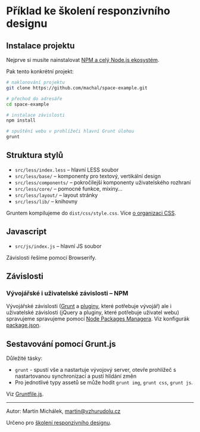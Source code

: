 # Příklad ke školení responzivního designu

## Instalace projektu

Nejprve si musíte nainstalovat [NPM a celý Node.js ekosystém](http://www.vzhurudolu.cz/prirucka/node-instalace).

Pak tento konkrétní projekt:

```bash
# naklonování projektu
git clone https://github.com/machal/space-example.git

# přechod do adresáře
cd space-example

# instalace závislosti
npm install

# spuštění webu v prohlížeči hlavní Grunt úlohou
grunt
```

## Struktura stylů

* `src/less/index.less` – hlavní LESS soubor
* `src/less/base/` – komponenty pro textový, vertikální design
* `src/less/components/` – pokročilejší komponenty uživatelského rozhraní
* `src/less/core/` – pomocné funkce, mixiny…
* `src/less/layout/` – layout stránky
* `src/less/lib/` – knihovny

Gruntem kompilujeme do `dist/css/style.css`. Více [o organizaci CSS](http://www.vzhurudolu.cz/blog/29-organizace-css-2014).

## Javascript

* `src/js/index.js` – hlavní JS soubor

Závislosti řešíme pomocí Browserify.

## Závislosti

### Vývojářské i uživatelské závislosti – NPM

Vývojářské závislosti ([Grunt](http://www.vzhurudolu.cz/prirucka/grunt) a [pluginy](http://www.vzhurudolu.cz/prirucka/grunt-pluginy),
které potřebuje vývojář) ale i uživatelské závislosti (jQuery a pluginy, které potřebuje uživatel webu)
spravujeme spravujeme pomocí [Node Packages Managera](https://www.npmjs.com/). Viz konfigurák [package.json](./package.json).

## Sestavování pomocí Grunt.js

Důležité tásky:

* `grunt` - spustí vše a nastartuje vývojový server, otevře prohlížeč s nastartovanou synchronizací a pustí hlídání změn
* Pro jednotlivé typy assetů se může hodit `grunt img`, `grunt css`, `grunt js`.

Viz [Gruntfile.js](./Gruntfile.js).

---

Autor: Martin Michálek, martin@vzhurudolu.cz

Určeno pro [školení responzivního designu](http://www.vzhurudolu.cz/kurzy/responzivni-design).
